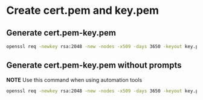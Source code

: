 # Create cert.pem and key.pem

## Generate cert.pem-key.pem
```bash
openssl req -newkey rsa:2048 -new -nodes -x509 -days 3650 -keyout key.pem -out cert.pem
```

## Generate cert.pem-key.pem without prompts
**NOTE** Use this command when using automation tools
```bash
openssl req -newkey rsa:2048 -new -nodes -x509 -days 3650 -keyout key.pem -out cert.pem -subj "/C=/ST=/L=/O=/OU=/CN="
```